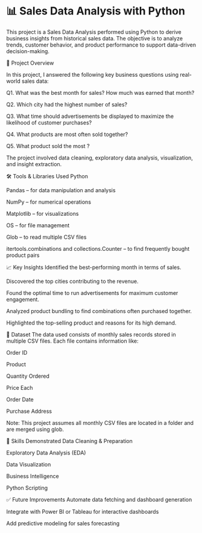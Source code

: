 # 📊 Sales Data Analysis with Python

This project is a Sales Data Analysis performed using Python to derive business insights from historical sales data. The objective is to analyze trends, customer behavior, and product performance to support data-driven decision-making.

🚀 Project Overview

In this project, I answered the following key business questions using real-world sales data:

Q1. What was the best month for sales? How much was earned that month?

Q2. Which city had the highest number of sales?

Q3. What time should advertisements be displayed to maximize the likelihood of customer purchases?

Q4. What products are most often sold together?

Q5. What product sold the most ?

The project involved data cleaning, exploratory data analysis, visualization, and insight extraction.

🛠️ Tools & Libraries Used
Python

Pandas – for data manipulation and analysis

NumPy – for numerical operations

Matplotlib – for visualizations

OS – for file management

Glob – to read multiple CSV files

itertools.combinations and collections.Counter – to find frequently bought product pairs

📈 Key Insights
Identified the best-performing month in terms of sales.

Discovered the top cities contributing to the revenue.

Found the optimal time to run advertisements for maximum customer engagement.

Analyzed product bundling to find combinations often purchased together.

Highlighted the top-selling product and reasons for its high demand.

📂 Dataset
The data used consists of monthly sales records stored in multiple CSV files. Each file contains information like:

Order ID

Product

Quantity Ordered

Price Each

Order Date

Purchase Address

Note: This project assumes all monthly CSV files are located in a folder and are merged using glob.


🧠 Skills Demonstrated
Data Cleaning & Preparation

Exploratory Data Analysis (EDA)

Data Visualization

Business Intelligence

Python Scripting


✅ Future Improvements
Automate data fetching and dashboard generation

Integrate with Power BI or Tableau for interactive dashboards

Add predictive modeling for sales forecasting
